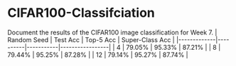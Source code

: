 # CIFAR100-Classifciation
Document the results of the CIFAR100 image classification for Week 7.
| Random Seed | Test Acc | Top-5 Acc | Super-Class Acc |
|-------------|----------|-----------|-----------------|
| 4           | 79.05%   | 95.33%    | 87.21%          |
| 8           | 79.44%   | 95.25%    | 87.28%          |
| 12          | 79.14%   | 95.27%    | 87.74%          |
